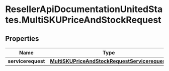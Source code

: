 # ResellerApiDocumentationUnitedStates.MultiSKUPriceAndStockRequest

## Properties

Name | Type | Description | Notes
------------ | ------------- | ------------- | -------------
**servicerequest** | [**MultiSKUPriceAndStockRequestServicerequest**](MultiSKUPriceAndStockRequestServicerequest.md) |  | [optional] 


